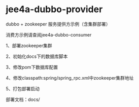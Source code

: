 # jee4a-dubbo-provider
dubbo + zookeeper 服务提供方示例（含集群部署）

消费方示例请查阅jee4a-dubbo-consumer

1、部署zookeeper集群

2、初始化docs下的数据库脚本

3、修改pom下数据库配置

4、修改classpath:spring/spring_rpc.xml中zookeeper集群地址

5、打包部署启动

部署文档：docs/
